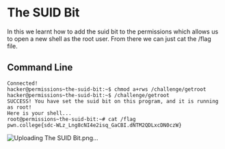 # The SUID Bit
In this we learnt how to add the suid bit to the permissions which allows us to open a new shell as the root user. From there we can just cat the /flag file.
## Command Line
```
Connected!
hacker@permissions~the-suid-bit:~$ chmod a+rws /challenge/getroot
hacker@permissions~the-suid-bit:~$ /challenge/getroot
SUCCESS! You have set the suid bit on this program, and it is running as root!
Here is your shell...
root@permissions~the-suid-bit:~# cat /flag
pwn.college{sdc-WLz_Lng8cNI4e2isq_GaCBI.dNTM2QDLxcDN0czW}
```
![Uploading The SUID Bit.png…]()
